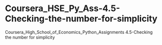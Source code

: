 # Coursera_HSE_Py_Ass-4.5-Checking-the-number-for-simplicity
Coursera_High_School_of_Economics_Python_Assignments 4.5-Checking the number for simplicity
